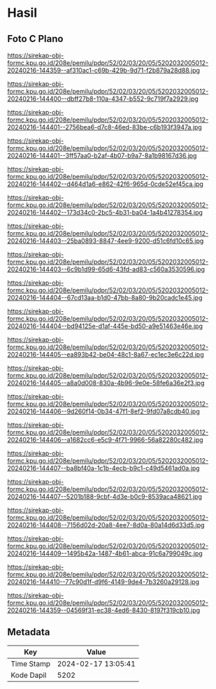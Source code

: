# Hasil

## Foto C Plano

https://sirekap-obj-formc.kpu.go.id/208e/pemilu/pdpr/52/02/03/20/05/5202032005012-20240216-144359--af310ac1-c69b-429b-9d71-f2b879a28d88.jpg

https://sirekap-obj-formc.kpu.go.id/208e/pemilu/pdpr/52/02/03/20/05/5202032005012-20240216-144400--dbff27b8-110a-4347-b552-9c719f7a2929.jpg

https://sirekap-obj-formc.kpu.go.id/208e/pemilu/pdpr/52/02/03/20/05/5202032005012-20240216-144401--2756bea6-d7c8-46ed-83be-c6b193f3947a.jpg

https://sirekap-obj-formc.kpu.go.id/208e/pemilu/pdpr/52/02/03/20/05/5202032005012-20240216-144401--3ff57aa0-b2af-4b07-b9a7-8a1b98167d36.jpg

https://sirekap-obj-formc.kpu.go.id/208e/pemilu/pdpr/52/02/03/20/05/5202032005012-20240216-144402--d464d1a6-e862-42f6-965d-0cde52ef45ca.jpg

https://sirekap-obj-formc.kpu.go.id/208e/pemilu/pdpr/52/02/03/20/05/5202032005012-20240216-144402--173d34c0-2bc5-4b31-ba04-1a4b41278354.jpg

https://sirekap-obj-formc.kpu.go.id/208e/pemilu/pdpr/52/02/03/20/05/5202032005012-20240216-144403--25ba0893-8847-4ee9-9200-d51c6fd10c65.jpg

https://sirekap-obj-formc.kpu.go.id/208e/pemilu/pdpr/52/02/03/20/05/5202032005012-20240216-144403--6c9b1d99-65d6-43fd-ad83-c560a3530596.jpg

https://sirekap-obj-formc.kpu.go.id/208e/pemilu/pdpr/52/02/03/20/05/5202032005012-20240216-144404--67cd13aa-b1d0-47bb-8a80-9b20cadc1e45.jpg

https://sirekap-obj-formc.kpu.go.id/208e/pemilu/pdpr/52/02/03/20/05/5202032005012-20240216-144404--bd94125e-d1af-445e-bd50-a9e51463e46e.jpg

https://sirekap-obj-formc.kpu.go.id/208e/pemilu/pdpr/52/02/03/20/05/5202032005012-20240216-144405--ea893b42-be04-48c1-8a67-ec1ec3e6c22d.jpg

https://sirekap-obj-formc.kpu.go.id/208e/pemilu/pdpr/52/02/03/20/05/5202032005012-20240216-144405--a8a0d008-830a-4b96-9e0e-58fe6a36e2f3.jpg

https://sirekap-obj-formc.kpu.go.id/208e/pemilu/pdpr/52/02/03/20/05/5202032005012-20240216-144406--9d260f14-0b34-47f1-8ef2-9fd07a8cdb40.jpg

https://sirekap-obj-formc.kpu.go.id/208e/pemilu/pdpr/52/02/03/20/05/5202032005012-20240216-144406--a1682cc6-e5c9-4f71-9966-56a82280c482.jpg

https://sirekap-obj-formc.kpu.go.id/208e/pemilu/pdpr/52/02/03/20/05/5202032005012-20240216-144407--ba8bf40a-1c1b-4ecb-b9c1-c49d5461ad0a.jpg

https://sirekap-obj-formc.kpu.go.id/208e/pemilu/pdpr/52/02/03/20/05/5202032005012-20240216-144407--5201b188-9cbf-4d3e-b0c9-8539aca48621.jpg

https://sirekap-obj-formc.kpu.go.id/208e/pemilu/pdpr/52/02/03/20/05/5202032005012-20240216-144408--7156d02d-20a8-4ee7-8d0a-80a14d6d33d5.jpg

https://sirekap-obj-formc.kpu.go.id/208e/pemilu/pdpr/52/02/03/20/05/5202032005012-20240216-144409--1495b42a-1487-4b61-abca-91c6a799049c.jpg

https://sirekap-obj-formc.kpu.go.id/208e/pemilu/pdpr/52/02/03/20/05/5202032005012-20240216-144410--77c90d1f-d9f6-4149-9de4-7b3260a29128.jpg

https://sirekap-obj-formc.kpu.go.id/208e/pemilu/pdpr/52/02/03/20/05/5202032005012-20240216-144359--04569f31-ec38-4ed6-8430-8197f319cb10.jpg


## Metadata

| Key        | Value               |
| ---------- | ------------------- |
| Time Stamp | 2024-02-17 13:05:41 |
| Kode Dapil | 5202                |



